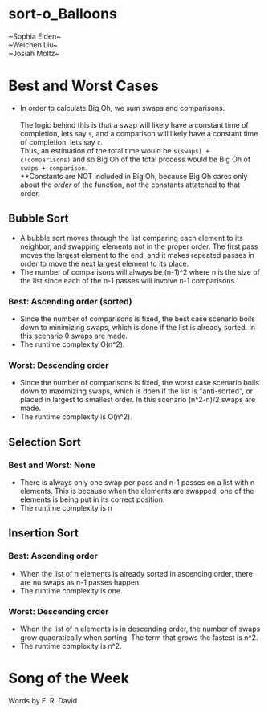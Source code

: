 # sort-o_Balloons
\~Sophia Eiden\~\
\~Weichen Liu\~\
\~Josiah Moltz\~

# Best and Worst Cases
* In order to calculate Big Oh, we sum swaps and comparisons. \
\
The logic behind this is that a swap will likely have a constant time of completion, lets say `s`, and a comparison will likely have a constant time of completion, lets say `c`. \
Thus, an estimation of the total time would be `s(swaps) + c(comparisons)` and so Big Oh of the total process would be Big Oh of `swaps + comparison`. \
\*\*Constants are NOT included in Big Oh, because Big Oh cares only about the *order* of the function, not the constants attatched to that order.

## Bubble Sort
* A bubble sort moves through the list comparing each element to its neighbor, and swapping elements not in the proper order. The first pass moves the largest element to the end, and it makes repeated passes in order to move the next largest element to its place.
* The number of comparisons will always be (n-1)^2 where n is the size of the list since each of the n-1 passes will involve n-1 comparisons.
### Best: Ascending order (sorted)
* Since the number of comparisons is fixed, the best case scenario boils down to minimizing swaps, which is done if the list is already sorted. In this scenario 0 swaps are made.
* The runtime complexity O(n^2).
### Worst: Descending order
* Since the number of comparisons is fixed, the worst case scenario boils down to maximizing swaps, which is doen if the list is "anti-sorted", or placed in largest to smallest order. In this scenario (n^2-n)/2 swaps are made.
* The runtime complexity is O(n^2).

## Selection Sort

### Best and Worst: None
* There is always only one swap per pass and n-1 passes on a list with n elements. This is because when the elements are swapped, one of the elements is being put in its correct position.
* The runtime complexity is n

## Insertion Sort

### Best: Ascending order
* When the list of n elements is already sorted in ascending order, there are no swaps as n-1 passes happen.
* The runtime complexity is one.
### Worst: Descending order
* When the list of n elements is in descending order, the number of swaps grow quadratically when sorting. The term that grows the fastest is n^2.  
* The runtime complexity is n^2.

# Song of the Week
Words by F. R. David
